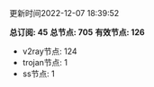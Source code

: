 更新时间2022-12-07 18:39:52

**总订阅: 45**
**总节点: 705**
**有效节点: 126**
- v2ray节点: 124
- trojan节点: 1
- ss节点: 1
